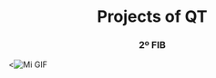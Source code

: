 <h1 align="center">Projects of QT</h1>
<h3 align="center">2º FIB</h3>

<![Mi GIF](omar-cornejo/omar_cornejo.gif)

